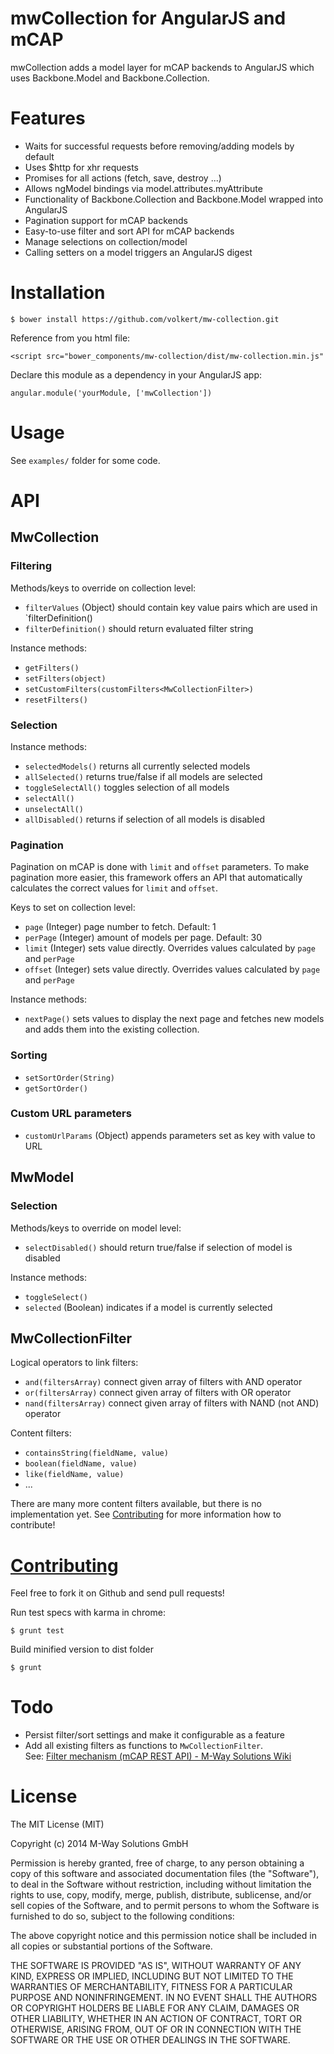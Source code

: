 # mwCollection for AngularJS and mCAP

mwCollection adds a model layer for mCAP backends to AngularJS which uses Backbone.Model and Backbone.Collection. 

# Features
* Waits for successful requests before removing/adding models by default
* Uses $http for xhr requests
* Promises for all actions (fetch, save, destroy ...)
* Allows ngModel bindings via model.attributes.myAttribute
* Functionality of Backbone.Collection and Backbone.Model wrapped into AngularJS
* Pagination support for mCAP backends
* Easy-to-use filter and sort API for mCAP backends
* Manage selections on collection/model 
* Calling setters on a model triggers an AngularJS digest

# Installation
	$ bower install https://github.com/volkert/mw-collection.git
	
Reference from you html file:

	<script src="bower_components/mw-collection/dist/mw-collection.min.js"	
	
Declare this module as a dependency in your AngularJS app:

	angular.module('yourModule, ['mwCollection'])

# Usage

See `examples/` folder for some code.

# API

## MwCollection

### Filtering

Methods/keys to override on collection level:

* `filterValues` (Object) should contain key value pairs which are used in `filterDefinition()
* `filterDefinition()` should return evaluated filter string

Instance methods:

* `getFilters()`
* `setFilters(object)`
* `setCustomFilters(customFilters<MwCollectionFilter>)`
* `resetFilters()`

### Selection

Instance methods:

* `selectedModels()` returns all currently selected models
* `allSelected()` returns true/false if all models are selected
* `toggleSelectAll()` toggles selection of all models
* `selectAll()`
* `unselectAll()`
* `allDisabled()` returns if selection of all models is disabled

### Pagination

Pagination on mCAP is done with `limit` and `offset` parameters. To make pagination more easier, this framework offers an API that automatically calculates the correct values for `limit` and `offset`. 

Keys to set on collection level:

* `page` (Integer) page number to fetch. Default: 1
* `perPage` (Integer) amount of models per page. Default: 30
* `limit` (Integer) sets value directly. Overrides values calculated by `page` and `perPage`
* `offset` (Integer) sets value directly. Overrides values calculated by `page` and `perPage`

Instance methods:

* `nextPage()` sets values to display the next page and fetches new models and adds them into the existing collection. 

### Sorting

* `setSortOrder(String)` 
* `getSortOrder()`

### Custom URL parameters

* `customUrlParams` (Object) appends parameters set as key with value to URL

## MwModel

### Selection

Methods/keys to override on model level:

* `selectDisabled()` should return true/false if selection of model is disabled

Instance methods:

* `toggleSelect()`
* `selected` (Boolean) indicates if a model is currently selected 

## MwCollectionFilter

Logical operators to link filters:

* `and(filtersArray)` connect given array of filters with AND operator
* `or(filtersArray)` connect given array of filters with OR operator
* `nand(filtersArray)` connect given array of filters with NAND (not AND) operator

Content filters:

* `containsString(fieldName, value)`
* `boolean(fieldName, value)`
* `like(fieldName, value)`
* ...

There are many more content filters available, but there is no implementation yet. See [Contributing](#contributing) for more information how to contribute!


# [Contributing](id:contributing)
Feel free to fork it on Github and send pull requests!

Run test specs with karma in chrome:

	$ grunt test 

Build minified version to dist folder

	$ grunt

# Todo
* Persist filter/sort settings and make it configurable as a feature
* Add all existing filters as functions to `MwCollectionFilter`. <br/>
  See: [Filter mechanism (mCAP REST API) - M-Way Solutions Wiki](https://wiki.mwaysolutions.com/confluence/display/mCAPTECH/mCAP+REST+API#mCAPRESTAPI-Filtermechanism)
	
# License

The MIT License (MIT)

Copyright (c) 2014 M-Way Solutions GmbH

Permission is hereby granted, free of charge, to any person obtaining a copy
of this software and associated documentation files (the "Software"), to deal
in the Software without restriction, including without limitation the rights
to use, copy, modify, merge, publish, distribute, sublicense, and/or sell
copies of the Software, and to permit persons to whom the Software is
furnished to do so, subject to the following conditions:

The above copyright notice and this permission notice shall be included in
all copies or substantial portions of the Software.

THE SOFTWARE IS PROVIDED "AS IS", WITHOUT WARRANTY OF ANY KIND, EXPRESS OR
IMPLIED, INCLUDING BUT NOT LIMITED TO THE WARRANTIES OF MERCHANTABILITY,
FITNESS FOR A PARTICULAR PURPOSE AND NONINFRINGEMENT. IN NO EVENT SHALL THE
AUTHORS OR COPYRIGHT HOLDERS BE LIABLE FOR ANY CLAIM, DAMAGES OR OTHER
LIABILITY, WHETHER IN AN ACTION OF CONTRACT, TORT OR OTHERWISE, ARISING FROM,
OUT OF OR IN CONNECTION WITH THE SOFTWARE OR THE USE OR OTHER DEALINGS IN
THE SOFTWARE.